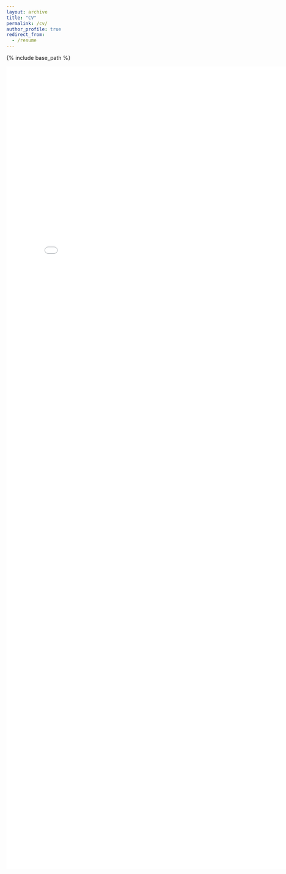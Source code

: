 ```yaml
---
layout: archive
title: "CV"
permalink: /cv/
author_profile: true
redirect_from:
  - /resume
---
```


{% include base_path %}

<embed src="file_name.pdf" width="800px" height="2100px" />
